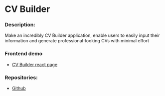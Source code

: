 # CV Builder

### Description:

Make an incredibly CV Builder application, enable users to easily input their information and generate professional-looking CVs with minimal effort

### Frontend demo
- [CV Builder react page](https://github.com/nt4rever/cv_builder)

### Repositories:
- [Github](https://github.com/nt4rever/cv_builder)
